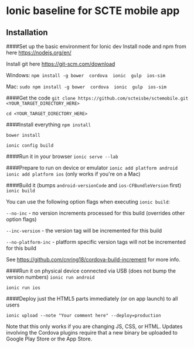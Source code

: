 # Ionic baseline for SCTE mobile app

## Installation

####Set up the basic environment for Ionic dev
Install node and npm from here https://nodejs.org/en/

Install git here https://git-scm.com/download

Windows: `npm install -g bower  cordova  ionic  gulp  ios-sim`

Mac: `sudo npm install -g bower  cordova  ionic  gulp  ios-sim`

####Get the code
`git clone https://github.com/scteisbe/sctemobile.git <YOUR_TARGET_DIRECTORY_HERE>`

`cd <YOUR_TARGET_DIRECTORY_HERE>`

####Install everything
`npm install`

`bower install`

`ionic config build`

####Run it in your browser
`ionic serve --lab` 

####Prepare to run on device or emulator
`ionic add platform android`
`ionic add platform ios` (only works if you're on a Mac)

####Build it (bumps `android-versionCode` and `ios-CFBundleVersion` first)
`ionic build`

You can use the following option flags when executing `ionic build`:

`--no-inc` - no version increments processed for this build (overrides other option flags)

`--inc-version` - the version tag will be incremented for this build

`--no-platform-inc` - platform specific version tags will not be incremented for this build

See https://github.com/cnring18/cordova-build-increment for more info.

####Run it on physical device connected via USB (does not bump the version numbers)
`ionic run android`

`ionic run ios`

####Deploy just the HTML5 parts immediately (or on app launch) to all users

`ionic upload --note "Your comment here" --deploy=production`

Note that this only works if you are changing JS, CSS, or HTML. Updates involving the Cordova plugins require that a new binary be uploaded to Google Play Store or the App Store.


